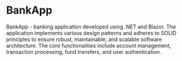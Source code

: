 # BankApp
BankApp -  banking application developed using .NET and Blazor. The application implements various design patterns and adheres to SOLID principles to ensure robust, maintainable, and scalable software architecture. The core functionalities include account management, transaction processing, fund transfers, and user authentication.
